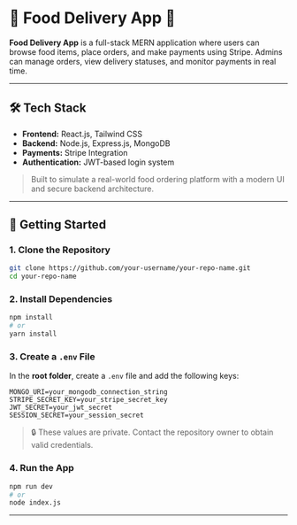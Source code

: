 # 🍔 Food Delivery App 🚴

**Food Delivery App** is a full-stack MERN application where users can browse food items, place orders, and make payments using Stripe. Admins can manage orders, view delivery statuses, and monitor payments in real time.

---

## 🛠 Tech Stack

- **Frontend:** React.js, Tailwind CSS  
- **Backend:** Node.js, Express.js, MongoDB  
- **Payments:** Stripe Integration  
- **Authentication:** JWT-based login system  

> Built to simulate a real-world food ordering platform with a modern UI and secure backend architecture.

---

## 🚀 Getting Started

### 1. Clone the Repository

```bash
git clone https://github.com/your-username/your-repo-name.git
cd your-repo-name
```

### 2. Install Dependencies

```bash
npm install
# or
yarn install
```

### 3. Create a `.env` File

In the **root folder**, create a `.env` file and add the following keys:

```env
MONGO_URI=your_mongodb_connection_string
STRIPE_SECRET_KEY=your_stripe_secret_key
JWT_SECRET=your_jwt_secret
SESSION_SECRET=your_session_secret
```

> 🔒 These values are private. Contact the repository owner to obtain valid credentials.

### 4. Run the App

```bash
npm run dev
# or
node index.js
```

---
